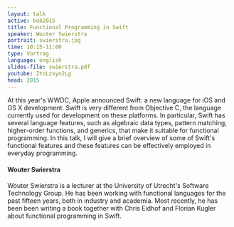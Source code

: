 ```yaml
---
layout: talk
active: bob2015
title: Functional Programming in Swift
speaker: Wouter Swierstra
portrait: swierstra.jpg
time: 10:15-11:00
type: Vortrag
language: english
slides-file: swierstra.pdf
youtube: ZtnLzxyn2Lg
head: 2015
---
```


At this year's WWDC, Apple announced Swift: a new language for iOS and
OS X development. Swift is very different from Objective C, the
language currently used for development on these platforms. In
particular, Swift has several language features, such as algebraic
data types, pattern matching, higher-order functions, and generics,
that make it suitable for functional programming. In this talk, I will
give a brief overview of some of Swift's functional features and these
features can be effectively employed in everyday programming.

#### Wouter Swierstra

Wouter Swierstra is a lecturer at the University of Utrecht's Software
Technology Group. He has been working with functional languages for
the past fifteen years, both in industry and academia. Most recently,
he has been been writing a book together with Chris Eidhof and Florian
Kugler about functional programming in Swift.


